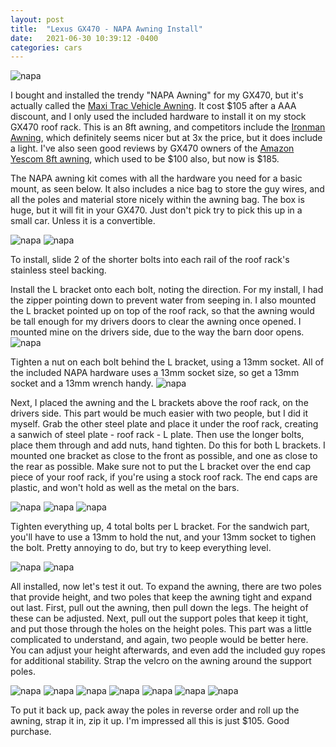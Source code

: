 ```yaml
---
layout: post
title:  "Lexus GX470 - NAPA Awning Install"
date:   2021-06-30 10:39:12 -0400
categories: cars
---
```


![napa](/images/napa/11.jpg)

I bought and installed the trendy "NAPA Awning" for my GX470, but it's actually called the [Maxi Trac Vehicle Awning](https://www.napaonline.com/en/p/BK_MTSA2525). It cost $105 after a AAA discount, and I only used the included hardware to install it on my stock GX470 roof rack. This is an 8ft awning, and competitors include the [Ironman Awning](https://ironman4x4america.com/instant-awning-with-led-lighting-dimmer-2-5m-x-2-5m/), which definitely seems nicer but at 3x the price, but it does include a light. I've also seen good reviews by GX470 owners of the [Amazon Yescom 8ft awning](https://amzn.to/3y96n8O), which used to be $100 also, but now is $185. 

The NAPA awning kit comes with all the hardware you need for a basic mount, as seen below. It also includes a nice bag to store the guy wires, and all the poles and material store nicely within the awning bag. The box is huge, but it will fit in your GX470. Just don't pick try to pick this up in a small car. Unless it is a convertible. 

![napa](/images/napa/1.jpg)
![napa](/images/napa/3.jpg)

To install, slide 2 of the shorter bolts into each rail of the roof rack's stainless steel backing. 

Install the L bracket onto each bolt, noting the direction. For my install, I had the zipper pointing down to prevent water from seeping in. I also mounted the L bracket pointed up on top of the roof rack, so that the awning would be tall enough for my drivers doors to clear the awning once opened. I mounted mine on the drivers side, due to the way the barn door opens. 
![napa](/images/napa/4.jpg)

Tighten a nut on each bolt behind the L bracket, using a 13mm socket. All of the included NAPA hardware uses a 13mm socket size, so get a 13mm socket and a 13mm wrench handy.
![napa](/images/napa/5.jpg)

Next, I placed the awning and the L brackets above the roof rack, on the drivers side. This part would be much easier with two people, but I did it myself. Grab the other steel plate and place it under the roof rack, creating a sanwich of steel plate - roof rack - L plate. Then use the longer bolts, place them through and add nuts, hand tighten. Do this for both L brackets. I mounted one bracket as close to the front as possible, and one as close to the rear as possible. Make sure not to put the L bracket over the end cap piece of your roof rack, if you're using a stock roof rack. The end caps are plastic, and won't hold as well as the metal on the bars. 

![napa](/images/napa/6.jpg)
![napa](/images/napa/7.jpg)
![napa](/images/napa/8.jpg)

Tighten everything up, 4 total bolts per L bracket. For the sandwich part, you'll have to use a 13mm to hold the nut, and your 13mm socket to tighen the bolt. Pretty annoying to do, but try to keep everything level. 

![napa](/images/napa/9.jpg)
![napa](/images/napa/10.jpg)

All installed, now let's test it out. To expand the awning, there are two poles that provide height, and two poles that keep the awning tight and expand out last. First, pull out the awning, then pull down the legs. The height of these can be adjusted. Next, pull out the support poles that keep it tight, and put those through the holes on the height poles. This part was a little complicated to understand, and again, two people would be better here. You can adjust your height afterwards, and even add the included guy ropes for additional stability. Strap the velcro on the awning around the support poles. 

![napa](/images/napa/11.jpg)
![napa](/images/napa/12.jpg)
![napa](/images/napa/13.jpg)
![napa](/images/napa/14.jpg)
![napa](/images/napa/15.jpg)
![napa](/images/napa/16.jpg)
![napa](/images/napa/17.jpg)

To put it back up, pack away the poles in reverse order and roll up the awning, strap it in, zip it up. I'm impressed all this is just $105. Good purchase. 

